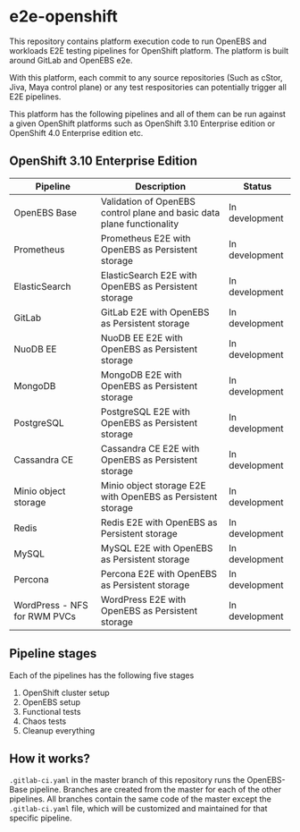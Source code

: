# e2e-openshift

This repository contains platform execution code to run OpenEBS and workloads E2E testing pipelines for OpenShift platform. The platform is built around GitLab and OpenEBS e2e.



With this platform, each commit to any source repositories (Such as cStor, Jiva, Maya control plane) or any test respositories can potentially trigger all E2E pipelines.

This platform has the following pipelines and all of them can be run against a given OpenShift platforms such as OpenShift 3.10 Enterprise edition or OpenShift 4.0 Enterprise edition etc.



## OpenShift 3.10 Enterprise Edition


  

| Pipeline                     | Description | Status         |
| ---------------------------- | ----------- | -------------- |
| OpenEBS Base                 |Validation of OpenEBS control plane and basic data plane functionality             | In development |
| Prometheus                   |Prometheus E2E with OpenEBS as Persistent storage             | In development |
| ElasticSearch                |ElasticSearch E2E with OpenEBS as Persistent storage             | In development |
| GitLab                       |GitLab E2E with OpenEBS as Persistent storage             | In development |
| NuoDB EE                     |NuoDB EE E2E with OpenEBS as Persistent storage             | In development |
| MongoDB                      |MongoDB E2E with OpenEBS as Persistent storage             | In development |
| PostgreSQL                   |PostgreSQL E2E with OpenEBS as Persistent storage             | In development |
| Cassandra CE                 |Cassandra CE E2E with OpenEBS as Persistent storage             | In development |
| Minio object storage         |Minio object storage E2E with OpenEBS as Persistent storage             | In development |
| Redis                        |Redis E2E with OpenEBS as Persistent storage             | In development |
| MySQL                        |MySQL E2E with OpenEBS as Persistent storage             | In development |
| Percona                      |Percona E2E with OpenEBS as Persistent storage             | In development |
| WordPress - NFS for RWM PVCs |WordPress E2E with OpenEBS as Persistent storage             | In development |





## Pipeline stages

Each of the pipelines has the following five stages 

1. OpenShift cluster setup
2. OpenEBS setup
3. Functional tests
4. Chaos tests
5. Cleanup everything



## How it works?



`.gitlab-ci.yaml` in the master branch of this repository runs the OpenEBS-Base pipeline. Branches are created from the master for each of the other pipelines. All branches contain the same code of the master except the `.gitlab-ci.yaml` file, which will be customized and maintained for that specific pipeline.



